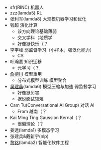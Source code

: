 - sfr(RINC) 机器人
- zzz(lamda5) RL
- 张利军(lamda8) 大规模机器学习和优化
- 钱超 演化计算 
  - 该方向理论基础薄弱
  - 交叉学科（地质学
  - 好像挺快乐（？
- 李宇峰 弱监督学习（小样本，强泛化能力）
  - CS
- 叶瀚嘉 知识迁移
  - 元学习（？
- [詹德川](http://www.lamda.nju.edu.cn/zhandc/) 模型重用 
  - 分布式模型训练 模型聚合
- [吴建鑫](http://cs.nju.edu.cn/wujx)(lamda6) 模型压缩与加速 弱监督学习
  - 好像挺厉害
  - 据说面试较难
- Cam Tu(Conversational AI Group) 对话 AI
  - From 越南（？
- Kai Ming Ting  Gaussion Kernal（？
  - 很偏理论（？
- 姜远(lamda1) 多模态学习
- 张建兵&戴新宇(nlp)
- [黎铭](http://www.lamda.nju.edu.cn/lim)(lamda2) 智能化软件工程